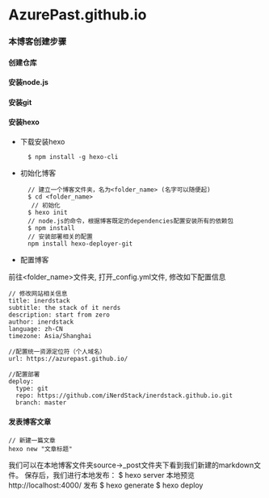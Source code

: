 # AzurePast.github.io

### 本博客创建步骤

#### 创建仓库
#### 安装node.js
#### 安装git
#### 安装hexo
* 下载安装hexo

        $ npm install -g hexo-cli
    
* 初始化博客

        // 建立一个博客文件夹，名为<folder_name> (名字可以随便起)
        $ cd <folder_name>
         // 初始化
        $ hexo init
        // node.js的命令，根据博客既定的dependencies配置安装所有的依赖包
        $ npm install
        // 安装部署相关的配置
        npm install hexo-deployer-git
    
* 配置博客

前往<folder_name>文件夹, 打开_config.yml文件, 修改如下配置信息

    // 修改网站相关信息
    title: inerdstack
    subtitle: the stack of it nerds
    description: start from zero
    author: inerdstack
    language: zh-CN
    timezone: Asia/Shanghai
    
    //配置统一资源定位符（个人域名）
    url: https://azurepast.github.io/
    
    //配置部署
    deploy:
      type: git
      repo: https://github.com/iNerdStack/inerdstack.github.io.git
      branch: master
      
#### 发表博客文章

    // 新建一篇文章
    hexo new "文章标题"
    
我们可以在本地博客文件夹source->_post文件夹下看到我们新建的markdown文件。
保存后，我们进行本地发布：
        $ hexo server
本地预览
        http://localhost:4000/
发布
        $ hexo generate
        $ hexo deploy

